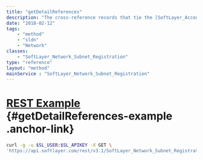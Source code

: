 ```yaml
---
title: "getDetailReferences"
description: "The cross-reference records that tie the [SoftLayer_Account_Regional_Registry_Detail](/reference/datatypes/SoftLayer_Account_Regional_Registry_Detail) objects to the registration object."
date: "2018-02-12"
tags:
    - "method"
    - "sldn"
    - "Network"
classes:
    - "SoftLayer_Network_Subnet_Registration"
type: "reference"
layout: "method"
mainService : "SoftLayer_Network_Subnet_Registration"
---
```


# [REST Example](#getDetailReferences-example) <a href="/article/rest/"><i class="fas fa-question"></i></a> {#getDetailReferences-example .anchor-link} 
```bash
curl -g -u $SL_USER:$SL_APIKEY -X GET \
'https://api.softlayer.com/rest/v3.1/SoftLayer_Network_Subnet_Registration/{SoftLayer_Network_Subnet_RegistrationID}/getDetailReferences'
```
